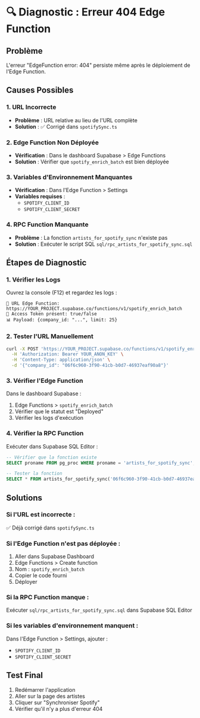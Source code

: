 # 🔍 Diagnostic : Erreur 404 Edge Function

## Problème
L'erreur "EdgeFunction error: 404" persiste même après le déploiement de l'Edge Function.

## Causes Possibles

### 1. URL Incorrecte
- **Problème** : URL relative au lieu de l'URL complète
- **Solution** : ✅ Corrigé dans `spotifySync.ts`

### 2. Edge Function Non Déployée
- **Vérification** : Dans le dashboard Supabase > Edge Functions
- **Solution** : Vérifier que `spotify_enrich_batch` est bien déployée

### 3. Variables d'Environnement Manquantes
- **Vérification** : Dans l'Edge Function > Settings
- **Variables requises** :
  - `SPOTIFY_CLIENT_ID`
  - `SPOTIFY_CLIENT_SECRET`

### 4. RPC Function Manquante
- **Problème** : La fonction `artists_for_spotify_sync` n'existe pas
- **Solution** : Exécuter le script SQL `sql/rpc_artists_for_spotify_sync.sql`

## Étapes de Diagnostic

### 1. Vérifier les Logs
Ouvrez la console (F12) et regardez les logs :
```
🔗 URL Edge Function: https://YOUR_PROJECT.supabase.co/functions/v1/spotify_enrich_batch
🔑 Access Token présent: true/false
📊 Payload: {company_id: "...", limit: 25}
```

### 2. Tester l'URL Manuellement
```bash
curl -X POST 'https://YOUR_PROJECT.supabase.co/functions/v1/spotify_enrich_batch' \
  -H 'Authorization: Bearer YOUR_ANON_KEY' \
  -H 'Content-Type: application/json' \
  -d '{"company_id": "06f6c960-3f90-41cb-b0d7-46937eaf90a8"}'
```

### 3. Vérifier l'Edge Function
Dans le dashboard Supabase :
1. Edge Functions > `spotify_enrich_batch`
2. Vérifier que le statut est "Deployed"
3. Vérifier les logs d'exécution

### 4. Vérifier la RPC Function
Exécuter dans Supabase SQL Editor :
```sql
-- Vérifier que la fonction existe
SELECT proname FROM pg_proc WHERE proname = 'artists_for_spotify_sync';

-- Tester la fonction
SELECT * FROM artists_for_spotify_sync('06f6c960-3f90-41cb-b0d7-46937eaf90a8', 25);
```

## Solutions

### Si l'URL est incorrecte :
✅ Déjà corrigé dans `spotifySync.ts`

### Si l'Edge Function n'est pas déployée :
1. Aller dans Supabase Dashboard
2. Edge Functions > Create function
3. Nom : `spotify_enrich_batch`
4. Copier le code fourni
5. Déployer

### Si la RPC Function manque :
Exécuter `sql/rpc_artists_for_spotify_sync.sql` dans Supabase SQL Editor

### Si les variables d'environnement manquent :
Dans l'Edge Function > Settings, ajouter :
- `SPOTIFY_CLIENT_ID`
- `SPOTIFY_CLIENT_SECRET`

## Test Final
1. Redémarrer l'application
2. Aller sur la page des artistes
3. Cliquer sur "Synchroniser Spotify"
4. Vérifier qu'il n'y a plus d'erreur 404


